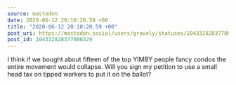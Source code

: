 ```yaml
---
source: mastodon
date: 2020-06-12 20:10:20.59 +00
title: "2020-06-12 20:10:20.59 +00"
post_uri: https://mastodon.social/users/gravely/statuses/104332828377006329
post_id: 104332828377006329
---
```

I think if we bought about fifteen of the top YIMBY people fancy condos the entire movement would collapse. Will you sign my petition to use a small head tax on tipped workers to put it on the ballot?


